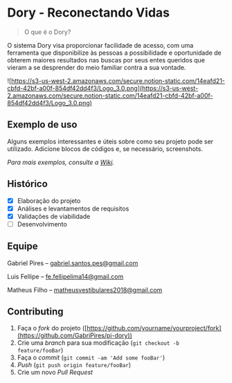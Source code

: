 # Dory - Reconectando Vidas

> O que é o Dory?

O sistema Dory visa proporcionar facilidade de acesso, com uma ferramenta que disponibilize às pessoas a possibilidade e oportunidade de obterem maiores resultados nas buscas por seus entes queridos que vieram a se desprender do meio familiar contra a sua vontade.

![https://s3-us-west-2.amazonaws.com/secure.notion-static.com/14eafd21-cbfd-42bf-a00f-854df42dd4f3/Logo_3.0.png](https://s3-us-west-2.amazonaws.com/secure.notion-static.com/14eafd21-cbfd-42bf-a00f-854df42dd4f3/Logo_3.0.png)

## Exemplo de uso

Alguns exemplos interessantes e úteis sobre como seu projeto pode ser utilizado. Adicione blocos de códigos e, se necessário, screenshots.

*Para mais exemplos, consulte a [Wiki](https://github.com/seunome/seuprojeto/wiki).*

## Histórico

- [x]  Elaboração do projeto
- [x]  Análises e levantamentos de requisitos
- [x]  Validações de viabilidade
- [ ]  Desenvolvimento

## Equipe

Gabriel Pires – gabriel.santos.pes@gmail.com

Luis Fellipe – fe.fellipelima14@gmail.com

Matheus Filho – matheusvestibulares2018@gmail.com

## Contributing

1. Faça o *fork* do projeto ([https://github.com/yourname/yourproject/fork](https://github.com/GabriPires/pi-dory))
2. Crie uma *branch* para sua modificação (`git checkout -b feature/fooBar`)
3. Faça o *commit* (`git commit -am 'Add some fooBar'`)
4. *Push* (`git push origin feature/fooBar`)
5. Crie um novo *Pull Request*
